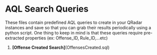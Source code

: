 # AQL Search Queries
These files contain predefined AQL queries to create in your QRadar instances and save so that you can grab their results periodically using a python script. One thing to keep in mind is that these queries require pre-extracted properties (ex: Offense_ID, Rule_ID,...etc)
1. **[Offense Created Search]**(OffensesCreated.sql)